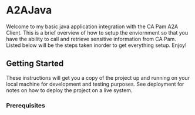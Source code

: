 # A2AJava
Welcome to my basic java application integration with the CA Pam A2A Client. This is a brief overview of how to setup the enviornment so that you have the ability to call and retrieve sensitive information from CA Pam. Listed below will be the steps taken inorder to get everything setup. Enjoy!

## Getting Started
These instructions will get you a copy of the project up and running on your local machine for development and testing purposes. See deployment for notes on how to deploy the project on a live system.

### Prerequisites

